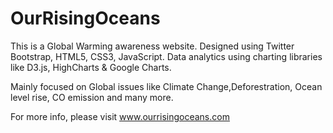 # OurRisingOceans

This is a Global Warming awareness website. 
Designed using Twitter Bootstrap, HTML5, CSS3, JavaScript. Data analytics using charting libraries like D3.js, HighCharts & Google Charts.


Mainly focused on Global issues like Climate Change,Deforestration, Ocean level rise, CO emission and many more. 

For more info, please visit www.ourrisingoceans.com